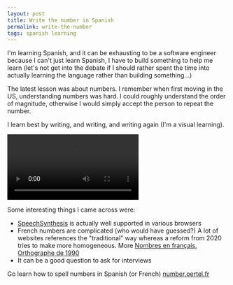 ```yaml
---
layout: post
title: Write the number in Spanish
permalink: write-the-number
tags: spanish learning
---
```


I'm learning Spanish, and it can be exhausting to be a software engineer because I can't just learn Spanish, I have to build something to help me learn (let's not get into the debate if I should rather spent the time into actually learning the language rather than building something...)

The latest lesson was about numbers. I remember when first moving in the US, understanding numbers was hard. I could roughly understand the order of magnitude, otherwise I would simply accept the person to repeat the number.

I learn best by writing, and writing, and writing again (I'm a visual learning).

<video controls>
    <source src="/media/write-the-number/small-write-the-number.mov" type="video/mp4">
</video>
<br />

Some interesting things I came across were:

- [SpeechSynthesis](https://developer.mozilla.org/en-US/docs/Web/API/SpeechSynthesis) is actually well supported in various browsers
- French numbers are complicated (who would have guessed?) A lot of websites references the "traditional" way whereas a reform from 2020 tries to make more homogeneous. More [Nombres en français, Orthographe de 1990](https://fr.wikipedia.org/wiki/Nombres_en_fran%C3%A7ais#Orthographe_de_1990)
- It can be a good question to ask for interviews

Go learn how to spell numbers in Spanish (or French) [number.oertel.fr](https://number.oertel.fr)
